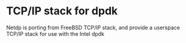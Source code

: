 TCP/IP stack for dpdk
=====

Netdp is porting from FreeBSD TCP/IP stack, and provide a userspace TCP/IP stack for use with the Intel dpdk 
